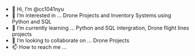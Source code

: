 - 👋 Hi, I’m @cc1041nyu
- 👀 I’m interested in ... Drone Projects and Inventory Systems using Python and SQL
- 🌱 I’m currently learning ... Python and SQL intergration, Drone flight lines projects
- 💞️ I’m looking to collaborate on ... Drone Projects
- 📫 How to reach me ... 

<!---
cc1041nyu/cc1041nyu is a ✨ special ✨ repository because its `README.md` (this file) appears on your GitHub profile.
You can click the Preview link to take a look at your changes.
--->
